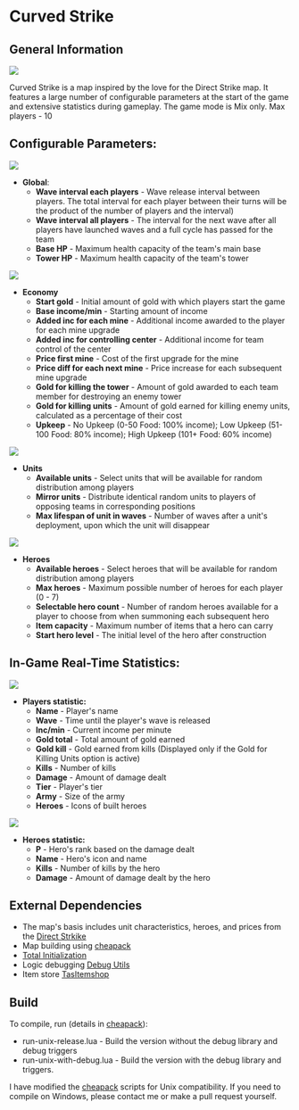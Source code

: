# Curved Strike

## General Information

![](images/logo.png)

Curved Strike is a map inspired by the love for the Direct Strike map. It features a large number of configurable parameters at the start of the game and extensive statistics during gameplay. The game mode is Mix only. Маx players - 10

## Configurable Parameters:
![](images/general.png)
- **Global**:
   - **Wave interval each players** - Wave release interval between players. The total interval for each player between their turns will be the product of the number of players and the interval)
   - **Wave interval all players** - The interval for the next wave after all players have launched waves and a full cycle has passed for the team
   - **Base HP** - Maximum health capacity of the team's main base
   - **Tower HP** - Maximum health capacity of the team's tower

![](images/economy.png)
- **Economy**
   - **Start gold** - Initial amount of gold with which players start the game
   - **Base income/min** - Starting amount of income
   - **Added inc for each mine** - Additional income awarded to the player for each mine upgrade
   - **Added inc for controlling center** - Additional income for team control of the center
   - **Price first mine** - Cost of the first upgrade for the mine
   - **Price diff for each next mine** - Price increase for each subsequent mine upgrade
   - **Gold for killing the tower** - Amount of gold awarded to each team member for destroying an enemy tower
   - **Gold for killing units** - Amount of gold earned for killing enemy units, calculated as a percentage of their cost
   - **Upkeep** - No Upkeep (0-50 Food: 100% income); Low Upkeep (51-100 Food: 80% income); High Upkeep (101+ Food: 60% income)

![](images/units.png)
- **Units**
   - **Available units** - Select units that will be available for random distribution among players
   - **Mirror units** - Distribute identical random units to players of opposing teams in corresponding positions
   - **Max lifespan of unit in waves** - Number of waves after a unit's deployment, upon which the unit will disappear

![](images/heroes.png)
- **Heroes**
   - **Available heroes** - Select heroes that will be available for random distribution among players
   - **Max heroes** - Maximum possible number of heroes for each player (0 - 7)
   - **Selectable hero count** - Number of random heroes available for a player to choose from when summoning each subsequent hero
   - **Item capacity** - Maximum number of items that a hero can carry
   - **Start hero level** - The initial level of the hero after construction
 
## In-Game Real-Time Statistics:
![](images/players_panel.png)
- **Players statistic:**
   - **Name** - Player's name
   - **Wave** - Time until the player's wave is released
   - **Inc/min** - Current income per minute
   - **Gold total** - Total amount of gold earned
   - **Gold kill** - Gold earned from kills (Displayed only if the Gold for Killing Units option is active)
   - **Kills** - Number of kills
   - **Damage** - Amount of damage dealt
   - **Tier** - Player's tier
   - **Army** - Size of the army
   - **Heroes** - Icons of built heroes

![](images/heroes_panel.png)
- **Heroes statistic:**
   - **P** - Hero's rank based on the damage dealt
   - **Name** - Hero's icon and name
   - **Kills** - Number of kills by the hero
   - **Damage** - Amount of damage dealt by the hero

## External Dependencies

- The map's basis includes unit characteristics, heroes, and prices from the [Direct Strkike](https://www.hiveworkshop.com/threads/direct-strike-reforged-open-source.335961/)
- Map building using [cheapack](https://github.com/nazarpunk/cheapack)
- [Total Initialization](https://www.hiveworkshop.com/threads/total-initialization.317099/)
- Logic debugging [Debug Utils](https://www.hiveworkshop.com/threads/debug-utils-ingame-console-etc.330758/)
- Item store [TasItemshop](https://www.hiveworkshop.com/threads/tasitemshop.328382/)


## Build

To compile, run (details in [cheapack](https://github.com/nazarpunk/cheapack)):
- run-unix-release.lua - Build the version without the debug library and debug triggers
- run-unix-with-debug.lua - Build the version with the debug library and triggers.

I have modified the [cheapack](https://github.com/nazarpunk/cheapack) scripts for Unix compatibility. If you need to compile on Windows, please contact me or make a pull request yourself.


